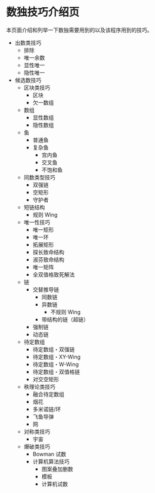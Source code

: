 # 数独技巧介绍页

本页面介绍和列举一下数独需要用到的以及该程序用到的技巧。

* 出数类技巧
  * 排除
  * 唯一余数
  * 显性唯一
  * 隐性唯一
* 候选数技巧
  * 区块类技巧
    * 区块
    * 欠一数组
  * 数组
    * 显性数组
    * 隐性数组
  * 鱼
    * 普通鱼
    * 复杂鱼
      * 宫内鱼
      * 交叉鱼
      * 不饱和鱼
  * 同数类型技巧
    * 双强链
    * 空矩形
    * 守护者
  * 短链结构
    * 规则 Wing
  * 唯一性技巧
    * 唯一矩形
    * 唯一环
    * 拓展矩形
    * 探长致命结构
    * 淑芬致命结构
    * 唯一矩阵
    * 全双值格致死解法
  * 链
    * 交替推导链
      * 同数链
      * 异数链
        * 不规则 Wing
      * 带结构的链（超链）
    * 强制链
    * 动态链
  * 待定数组
    * 待定数组・双强链
    * 待定数组・XY-Wing
    * 待定数组・W-Wing
    * 待定数组・双值格链
    * 对交空矩形
  * 秩理论类技巧
    * 融合待定数组
    * 烟花
    * 多米诺链/环
    * 飞鱼导弹
    * 网
  * 对称类技巧
    * 宇宙
  * 爆破类技巧
    * Bowman 试数
    * 计算机算法技巧
      * 图案叠加删数
      * 模板
      * 计算机试数
